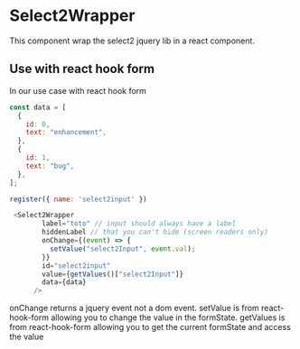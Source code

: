 # Select2Wrapper

This component wrap the select2 jquery lib in a react component.

## Use with react hook form

In our use case with react hook form

```javascript
const data = [
  {
    id: 0,
    text: "enhancement",
  },
  {
    id: 1,
    text: "bug",
  },
];

register({ name: 'select2input' })

 <Select2Wrapper
        label="toto" // input should always have a label
        hiddenLabel // that you can't hide (screen readers only)
        onChange={(event) => {
          setValue("select2Input", event.val);
        }}
        id="select2input"
        value={getValues()["select2Input"]}
        data={data}
      />

```

onChange returns a jquery event not a dom event. 
setValue is from react-hook-form allowing you to change the value in the formState.
getValues is from react-hook-form allowing you to get the current formState and access the value

